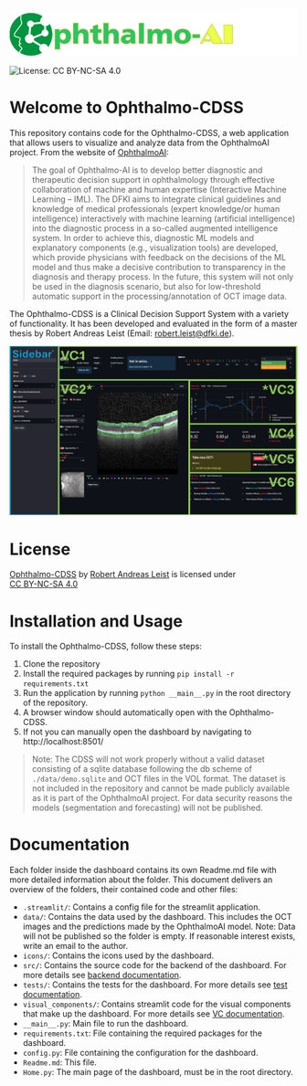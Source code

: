 <img src="icons/OAI-logo.png" alt="DFKI Logo" width="400"/>
<img src="icons/DFKI-Logo.png" alt="DFKI Logo" width="100"/>

![License: CC BY-NC-SA 4.0](https://img.shields.io/badge/License-CC%20BY--NC--SA%204.0-lightgrey.svg)
# Welcome to Ophthalmo-CDSS
This repository contains code for the Ophthalmo-CDSS, a web application that allows users to visualize and 
analyze data from the OphthalmoAI project. From the website of [OphthalmoAI](https://medicalcps.dfki.de/?page_id=1687):
> The goal of Ophthalmo-AI is to develop better diagnostic and therapeutic decision support in ophthalmology 
> through effective collaboration of machine and human expertise (Interactive Machine Learning – IML). 
> The DFKI aims to integrate clinical guidelines and knowledge of medical professionals 
> (expert knowledge/or human intelligence) interactively with machine learning (artificial intelligence) 
> into the diagnostic process in a so-called augmented intelligence system. In order to achieve this, 
> diagnostic ML models and explanatory components (e.g., visualization tools) are developed, which provide 
> physicians with feedback on the decisions of the ML model and thus make a decisive contribution to 
> transparency in the diagnosis and therapy process. In the future, this system will not only be used in 
> the diagnosis scenario, but also for low-threshold automatic support in the processing/annotation of OCT 
> image data.

The Ophthalmo-CDSS is a Clinical Decision Support System with a variety of functionality. It has been 
developed and evaluated in the form of a master thesis by Robert Andreas Leist (Email: robert.leist@dfki.de).

![teaser_image.png](teaser_image.png)

# License
<p xmlns:cc="http://creativecommons.org/ns#" xmlns:dct="http://purl.org/dc/terms/"><a property="dct:title" rel="cc:attributionURL" href="https://github.com/DFKI-Interactive-Machine-Learning/ophthalmo-cdss">Ophthalmo-CDSS</a> by <a rel="cc:attributionURL dct:creator" property="cc:attributionName" href="https://github.com/robertleist">Robert Andreas Leist</a> is licensed under <a href="https://creativecommons.org/licenses/by-nc-sa/4.0/?ref=chooser-v1" target="_blank" rel="license noopener noreferrer" style="display:inline-block;">CC BY-NC-SA 4.0<img style="height:22px!important;margin-left:3px;vertical-align:text-bottom;" src="https://mirrors.creativecommons.org/presskit/icons/cc.svg?ref=chooser-v1" alt=""><img style="height:22px!important;margin-left:3px;vertical-align:text-bottom;" src="https://mirrors.creativecommons.org/presskit/icons/by.svg?ref=chooser-v1" alt=""><img style="height:22px!important;margin-left:3px;vertical-align:text-bottom;" src="https://mirrors.creativecommons.org/presskit/icons/nc.svg?ref=chooser-v1" alt=""><img style="height:22px!important;margin-left:3px;vertical-align:text-bottom;" src="https://mirrors.creativecommons.org/presskit/icons/sa.svg?ref=chooser-v1" alt=""></a></p>

# Installation and Usage
To install the Ophthalmo-CDSS, follow these steps:
1. Clone the repository
2. Install the required packages by running `pip install -r requirements.txt`
3. Run the application by running `python __main__.py` in the root directory of the repository.
4. A browser window should automatically open with the Ophthalmo-CDSS.
5. If not you can manually open the dashboard by navigating to http://localhost:8501/

> Note: The CDSS will not work properly without a valid dataset consisting of a sqlite database following the db scheme 
> of `./data/demo.sqlite` and OCT files in the VOL format. 
> The dataset is not included in the repository and cannot be made publicly available as it is part of the 
> OphthalmoAI project. For data security reasons the models (segmentation and forecasting) will not be published.
# Documentation
Each folder inside the dashboard contains its own Readme.md file with more detailed information about the folder. 
This document delivers an overview of the folders, their contained code and other files:
- `.streamlit/`: Contains a config file for the streamlit application.
- `data/`: Contains the data used by the dashboard. This includes the OCT images and the predictions made by the 
  OphthalmoAI model. Note: Data will not be published so the folder is empty. If reasonable interest exists, write an email to the author.
- `icons/`: Contains the icons used by the dashboard.
- `src/`: Contains the source code for the backend of the dashboard. For more details see [backend documentation](src/Readme.md).
- `tests/`: Contains the tests for the dashboard. For more details see [test documentation](tests/Readme.md).
- `visual_components/`: Contains streamlit code for the visual components that make up the dashboard. 
  For more details see [VC documentation](visual_components/Readme.md).
- `__main__.py`: Main file to run the dashboard.
- `requirements.txt`: File containing the required packages for the dashboard.
- `config.py`: File containing the configuration for the dashboard.
- `Readme.md`: This file.
- `Home.py`: The main page of the dashboard, must be in the root directory.
